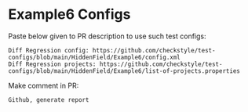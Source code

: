 # Example6 Configs
Paste below given to PR description to use such test configs:
```
Diff Regression config: https://github.com/checkstyle/test-configs/blob/main/HiddenField/Example6/config.xml
Diff Regression projects: https://github.com/checkstyle/test-configs/blob/main/HiddenField/Example6/list-of-projects.properties
```
Make comment in PR:
```
Github, generate report
```
